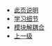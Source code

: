 * [此页说明](/study-notes/odoo/)
* [学习细节](/study-notes/odoo/detail)
* [模块解耦合](/study-notes/odoo/uncoupled)
* [上一级](/study-notes/)